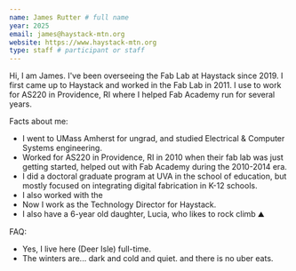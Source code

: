 ```yaml
--- 
name: James Rutter # full name 
year: 2025
email: james@haystack-mtn.org
website: https://www.haystack-mtn.org
type: staff # participant or staff  
---
```


Hi, I am James. I've been overseeing the Fab Lab at Haystack since 2019. I first came up to Haystack and worked in the Fab Lab in 2011. I use to work for AS220 in Providence, RI where I helped Fab Academy run for several years. 

Facts about me: 
- I went to UMass Amherst for ungrad, and studied Electrical & Computer Systems engineering. 
- Worked for AS220 in Providence, RI in 2010 when their fab lab was just getting started, helped out with Fab Academy during the 2010-2014 era. 
- I did a doctoral graduate program at UVA in the school of education, but mostly focused on integrating digital fabrication in K-12 schools. 
- I also worked with the
- Now I work as the Technology Director for Haystack. 
- I also have a 6-year old daughter, Lucia, who likes to rock climb ⛰️

FAQ: 
- Yes, I live here (Deer Isle) full-time. 
- The winters are... dark and cold and quiet. and there is no uber eats. 
